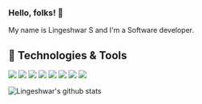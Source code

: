 ### Hello, folks! 👋

My name is Lingeshwar S and I'm a Software developer.
<!--
**Lingeshwar/Lingeshwar** is a ✨ _special_ ✨ repository because its `README.md` (this file) appears on your GitHub profile.

Here are some ideas to get you started:

- 🔭 I’m currently working on ...
- 🌱 I’m currently learning ...
- 👯 I’m looking to collaborate on ...
- 🤔 I’m looking for help with ...
- 💬 Ask me about ...
- 📫 How to reach me: ...
- 😄 Pronouns: ...
- ⚡ Fun fact: ...
-->

## 🔧 Technologies & Tools
![](https://img.shields.io/badge/Code-JavaScript-informational?style=flat&logo=javascript&logoColor=white&color=2bbc8a)
![](https://img.shields.io/badge/Framework-ReactJS-informational?style=flat&logo=react&logoColor=white&color=2bbc8a)
![](https://img.shields.io/badge/Framework-NodeJS-informational?style=flat&logo=node.js&logoColor=white&color=2bbc8a)
![](https://img.shields.io/badge/Framework-AngularJS-informational?style=flat&logo=angularjs&logoColor=white&color=2bbc8a)
![](https://img.shields.io/badge/Framework-D3JS-informational?style=flat&logo=d3.js&logoColor=white&color=2bbc8a)
![](https://img.shields.io/badge/Database-MongoDB-informational?style=flat&logo=mongodb&logoColor=white&color=2bbc8a)
![](https://img.shields.io/badge/VersionControl-Github-informational?style=flat&logo=git&logoColor=white&color=2bbc8a)
![](https://img.shields.io/badge/Editor-VisualStudioCode-informational?style=flat&logo=visual-studio-code&logoColor=white&color=2bbc8a)




![Lingeshwar's github stats](https://github-readme-stats.vercel.app/api?username=Lingeshwar&show_icons=true&count_private=true&hide=issues,prs)